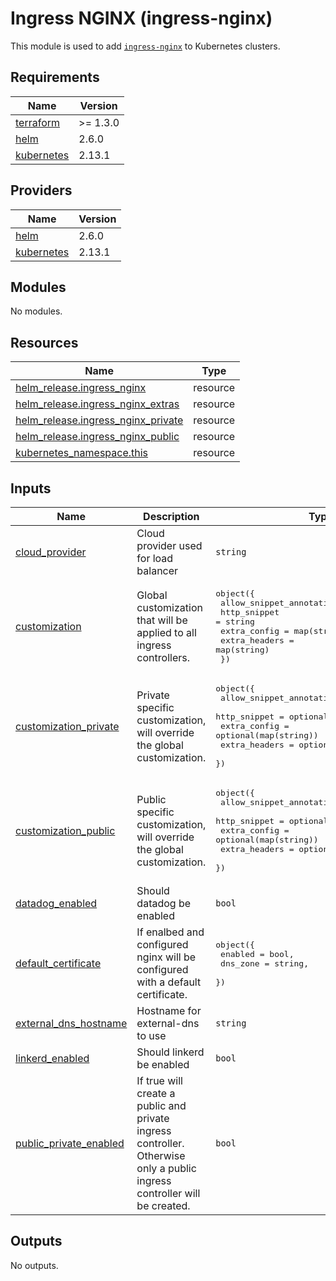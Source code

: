 # Ingress NGINX (ingress-nginx)

This module is used to add [`ingress-nginx`](https://github.com/kubernetes/ingress-nginx) to Kubernetes clusters.

## Requirements

| Name | Version |
|------|---------|
| <a name="requirement_terraform"></a> [terraform](#requirement\_terraform) | >= 1.3.0 |
| <a name="requirement_helm"></a> [helm](#requirement\_helm) | 2.6.0 |
| <a name="requirement_kubernetes"></a> [kubernetes](#requirement\_kubernetes) | 2.13.1 |

## Providers

| Name | Version |
|------|---------|
| <a name="provider_helm"></a> [helm](#provider\_helm) | 2.6.0 |
| <a name="provider_kubernetes"></a> [kubernetes](#provider\_kubernetes) | 2.13.1 |

## Modules

No modules.

## Resources

| Name | Type |
|------|------|
| [helm_release.ingress_nginx](https://registry.terraform.io/providers/hashicorp/helm/2.6.0/docs/resources/release) | resource |
| [helm_release.ingress_nginx_extras](https://registry.terraform.io/providers/hashicorp/helm/2.6.0/docs/resources/release) | resource |
| [helm_release.ingress_nginx_private](https://registry.terraform.io/providers/hashicorp/helm/2.6.0/docs/resources/release) | resource |
| [helm_release.ingress_nginx_public](https://registry.terraform.io/providers/hashicorp/helm/2.6.0/docs/resources/release) | resource |
| [kubernetes_namespace.this](https://registry.terraform.io/providers/hashicorp/kubernetes/2.13.1/docs/resources/namespace) | resource |

## Inputs

| Name | Description | Type | Default | Required |
|------|-------------|------|---------|:--------:|
| <a name="input_cloud_provider"></a> [cloud\_provider](#input\_cloud\_provider) | Cloud provider used for load balancer | `string` | n/a | yes |
| <a name="input_customization"></a> [customization](#input\_customization) | Global customization that will be applied to all ingress controllers. | <pre>object({<br>    allow_snippet_annotations = bool<br>    http_snippet              = string<br>    extra_config              = map(string)<br>    extra_headers             = map(string)<br>  })</pre> | <pre>{<br>  "allow_snippet_annotations": false,<br>  "extra_config": {},<br>  "extra_headers": {},<br>  "http_snippet": ""<br>}</pre> | no |
| <a name="input_customization_private"></a> [customization\_private](#input\_customization\_private) | Private specific customization, will override the global customization. | <pre>object({<br>    allow_snippet_annotations = optional(bool)<br>    http_snippet              = optional(string)<br>    extra_config              = optional(map(string))<br>    extra_headers             = optional(map(string))<br>  })</pre> | `{}` | no |
| <a name="input_customization_public"></a> [customization\_public](#input\_customization\_public) | Public specific customization, will override the global customization. | <pre>object({<br>    allow_snippet_annotations = optional(bool)<br>    http_snippet              = optional(string)<br>    extra_config              = optional(map(string))<br>    extra_headers             = optional(map(string))<br>  })</pre> | `{}` | no |
| <a name="input_datadog_enabled"></a> [datadog\_enabled](#input\_datadog\_enabled) | Should datadog be enabled | `bool` | `false` | no |
| <a name="input_default_certificate"></a> [default\_certificate](#input\_default\_certificate) | If enalbed and configured nginx will be configured with a default certificate. | <pre>object({<br>    enabled  = bool,<br>    dns_zone = string,<br>  })</pre> | <pre>{<br>  "dns_zone": "",<br>  "enabled": false<br>}</pre> | no |
| <a name="input_external_dns_hostname"></a> [external\_dns\_hostname](#input\_external\_dns\_hostname) | Hostname for external-dns to use | `string` | `""` | no |
| <a name="input_linkerd_enabled"></a> [linkerd\_enabled](#input\_linkerd\_enabled) | Should linkerd be enabled | `bool` | `false` | no |
| <a name="input_public_private_enabled"></a> [public\_private\_enabled](#input\_public\_private\_enabled) | If true will create a public and private ingress controller. Otherwise only a public ingress controller will be created. | `bool` | `false` | no |

## Outputs

No outputs.
